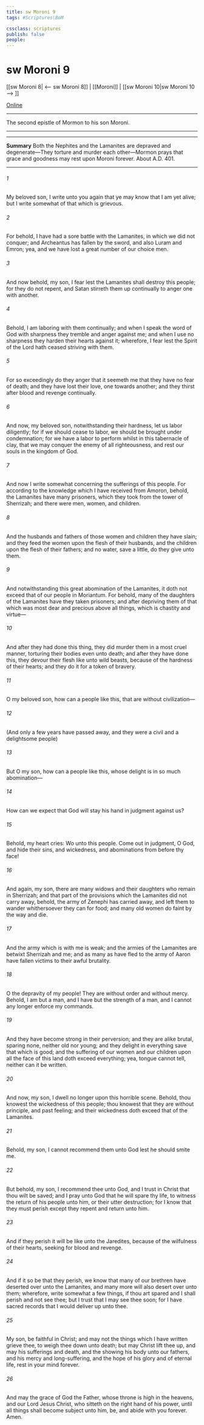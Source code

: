 ```yaml
---
title: sw Moroni 9
tags: #Scriptures\BoM

cssclass: scriptures
publish: false
people:
---
```


# sw Moroni 9
[[sw Moroni 8| <-- sw Moroni 8]] | [[Moroni]] | [[sw Moroni 10|sw Moroni 10 --> ]]

[Online](https://churchofjesuschrist.org/study/scriptures/bofm/moro/9?lang=eng)

---
The second epistle of Mormon to his son Moroni.

---

---
__Summary__
Both the Nephites and the Lamanites are depraved and degenerate—They torture and murder each other—Mormon prays that grace and goodness may rest upon Moroni forever. About A.D. 401.

---
###### 1 
My beloved son, I write unto you again that ye may know that I am yet alive; but I write somewhat of that which is grievous.

###### 2 
For behold, I have had a sore battle with the Lamanites, in which we did not conquer; and Archeantus has fallen by the sword, and also Luram and Emron; yea, and we have lost a great number of our choice men.

###### 3 
And now behold, my son, I fear lest the Lamanites shall destroy this people; for they do not repent, and Satan stirreth them up continually to anger one with another.

###### 4 
Behold, I am laboring with them continually; and when I speak the word of God with sharpness they tremble and anger against me; and when I use no sharpness they harden their hearts against it; wherefore, I fear lest the Spirit of the Lord hath ceased striving with them.

###### 5 
For so exceedingly do they anger that it seemeth me that they have no fear of death; and they have lost their love, one towards another; and they thirst after blood and revenge continually.

###### 6 
And now, my beloved son, notwithstanding their hardness, let us labor diligently; for if we should cease to labor, we should be brought under condemnation; for we have a labor to perform whilst in this tabernacle of clay, that we may conquer the enemy of all righteousness, and rest our souls in the kingdom of God.

###### 7 
And now I write somewhat concerning the sufferings of this people. For according to the knowledge which I have received from Amoron, behold, the Lamanites have many prisoners, which they took from the tower of Sherrizah; and there were men, women, and children.

###### 8 
And the husbands and fathers of those women and children they have slain; and they feed the women upon the flesh of their husbands, and the children upon the flesh of their fathers; and no water, save a little, do they give unto them.

###### 9 
And notwithstanding this great abomination of the Lamanites, it doth not exceed that of our people in Moriantum. For behold, many of the daughters of the Lamanites have they taken prisoners; and after depriving them of that which was most dear and precious above all things, which is chastity and virtue—

###### 10 
And after they had done this thing, they did murder them in a most cruel manner, torturing their bodies even unto death; and after they have done this, they devour their flesh like unto wild beasts, because of the hardness of their hearts; and they do it for a token of bravery.

###### 11 
O my beloved son, how can a people like this, that are without civilization—

###### 12 
(And only a few years have passed away, and they were a civil and a delightsome people)

###### 13 
But O my son, how can a people like this, whose delight is in so much abomination—

###### 14 
How can we expect that God will stay his hand in judgment against us?

###### 15 
Behold, my heart cries: Wo unto this people. Come out in judgment, O God, and hide their sins, and wickedness, and abominations from before thy face!

###### 16 
And again, my son, there are many widows and their daughters who remain in Sherrizah; and that part of the provisions which the Lamanites did not carry away, behold, the army of Zenephi has carried away, and left them to wander whithersoever they can for food; and many old women do faint by the way and die.

###### 17 
And the army which is with me is weak; and the armies of the Lamanites are betwixt Sherrizah and me; and as many as have fled to the army of Aaron have fallen victims to their awful brutality.

###### 18 
O the depravity of my people! They are without order and without mercy. Behold, I am but a man, and I have but the strength of a man, and I cannot any longer enforce my commands.

###### 19 
And they have become strong in their perversion; and they are alike brutal, sparing none, neither old nor young; and they delight in everything save that which is good; and the suffering of our women and our children upon all the face of this land doth exceed everything; yea, tongue cannot tell, neither can it be written.

###### 20 
And now, my son, I dwell no longer upon this horrible scene. Behold, thou knowest the wickedness of this people; thou knowest that they are without principle, and past feeling; and their wickedness doth exceed that of the Lamanites.

###### 21 
Behold, my son, I cannot recommend them unto God lest he should smite me.

###### 22 
But behold, my son, I recommend thee unto God, and I trust in Christ that thou wilt be saved; and I pray unto God that he will spare thy life, to witness the return of his people unto him, or their utter destruction; for I know that they must perish except they repent and return unto him.

###### 23 
And if they perish it will be like unto the Jaredites, because of the wilfulness of their hearts, seeking for blood and revenge.

###### 24 
And if it so be that they perish, we know that many of our brethren have deserted over unto the Lamanites, and many more will also desert over unto them; wherefore, write somewhat a few things, if thou art spared and I shall perish and not see thee; but I trust that I may see thee soon; for I have sacred records that I would deliver up unto thee.

###### 25 
My son, be faithful in Christ; and may not the things which I have written grieve thee, to weigh thee down unto death; but may Christ lift thee up, and may his sufferings and death, and the showing his body unto our fathers, and his mercy and long-suffering, and the hope of his glory and of eternal life, rest in your mind forever.

###### 26 
And may the grace of God the Father, whose throne is high in the heavens, and our Lord Jesus Christ, who sitteth on the right hand of his power, until all things shall become subject unto him, be, and abide with you forever. Amen.

